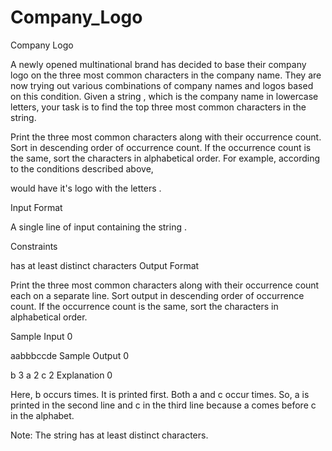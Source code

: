 # Company_Logo
Company Logo

A newly opened multinational brand has decided to base their company logo on the three most common characters in the company name. They are now trying out various combinations of company names and logos based on this condition. Given a string , which is the company name in lowercase letters, your task is to find the top three most common characters in the string.

Print the three most common characters along with their occurrence count.
Sort in descending order of occurrence count.
If the occurrence count is the same, sort the characters in alphabetical order.
For example, according to the conditions described above,

 would have it's logo with the letters .

Input Format

A single line of input containing the string .

Constraints

 has at least  distinct characters
Output Format

Print the three most common characters along with their occurrence count each on a separate line.
Sort output in descending order of occurrence count.
If the occurrence count is the same, sort the characters in alphabetical order.

Sample Input 0

aabbbccde
Sample Output 0

b 3
a 2
c 2
Explanation 0


Here, b occurs  times. It is printed first.
Both a and c occur  times. So, a is printed in the second line and c in the third line because a comes before c in the alphabet.

Note: The string  has at least  distinct characters.

